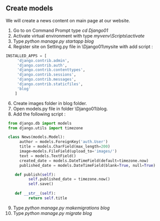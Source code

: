 ## Create models

We will create a news content on main page at our website.   

1. Go to on Command Prompt type _cd Django01_
2. Activate virtual environment with type _myvenv\Scripts\activate_
3. Type _python manage.py startapp blog_
4. Register site on Setting.py file in \Django01\mysite with add script :
```python
INSTALLED_APPS = [
     'django.contrib.admin',
     'django.contrib.auth',
     'django.contrib.contenttypes',
     'django.contrib.sessions',
     'django.contrib.messages',
     'django.contrib.staticfiles',
     'blog'
 	]	
```
6. Create images folder in blog folder.
7. Open models.py file in folder \Django01\blog.
8. Add the following script :
```python
 from django.db import models
 from django.utils import timezone

 class News(models.Model):
 	  author = models.ForeignKey('auth.User')
 	  title = models.CharField(max_length=200)
 	  image=models.FileField(upload_to='images/')
 	  text = models.TextField()
 	  created_date = models.DateTimeField(default=timezone.now)
 	  published_date = models.DateTimeField(blank=True, null=True)

 	def publish(self):
 		  self.published_date = timezone.now()
 		  self.save()
 
 	def __str__(self):
 		  return self.title
``` 
9. Type _python manage.py makemigrations blog_
10. Type _python manage.py migrate blog_

